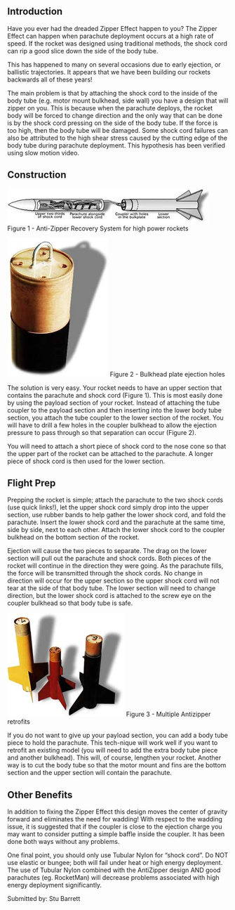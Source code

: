 ## Introduction
Have you ever had the dreaded Zipper Effect happen to you? The Zipper Effect can happen when parachute deployment occurs at a high rate of speed. If the rocket was designed using traditional methods, the shock cord can rip a good slice down the side of the body tube.

This has happened to many on several occasions due to early ejection, or ballistic trajectories. It appears that we have been building our rockets backwards all of these years!

The main problem is that by attaching the shock cord to the inside of the body tube (e.g. motor mount bulkhead, side wall) you have a design that will zipper on you. This is because when the parachute deploys, the rocket body will be forced to change direction and the only way that can be done is by the shock cord pressing on the side of the body tube. If the force is too high, then the body tube will be damaged. Some shock cord failures can also be attributed to the high shear stress caused by the cutting edge of the body tube during parachute deployment. This hypothesis has been verified using slow motion video.

## Construction

![](/images/construction_antizipper1.jpg)
Figure 1 - Anti-Zipper Recovery System for high power rockets

![](/images/construction_antizipper2.jpg)
Figure 2 - Bulkhead plate ejection holes

The solution is very easy. Your rocket needs to have an upper section that contains the parachute and shock cord (Figure 1). This is most easily done by using the payload section of your rocket. Instead of attaching the tube coupler to the payload section and then inserting into the lower body tube section, you attach the tube coupler to the lower section of the rocket. You will have to drill a few holes in the coupler bulkhead to allow the ejection pressure to pass through so that separation can occur (Figure 2).

You will need to attach a short piece of shock cord to the nose cone so that the upper part of the rocket can be attached to the parachute. A longer piece of shock cord is then used for the lower section.

## Flight Prep

Prepping the rocket is simple; attach the parachute to the two shock cords (use quick links!), let the upper shock cord simply drop into the upper section, use rubber bands to help gather the lower shock cord, and fold the parachute. Insert the lower shock cord and the parachute at the same time, side by side, next to each other. Attach the lower shock cord to the coupler bulkhead on the bottom section of the rocket.

Ejection will cause the two pieces to separate. The drag on the lower section will pull out the parachute and shock cords. Both pieces of the rocket will continue in the direction they were going. As the parachute fills, the force will be transmitted through the shock cords. No change in direction will occur for the upper section so the upper shock cord will not tear at the side of that body tube. The lower section will need to change direction, but the lower shock cord is attached to the screw eye on the coupler bulkhead so that body tube is safe.

![](/images/construction_antizipper3.jpg)
Figure 3 - Multiple Antizipper retrofits

If you do not want to give up your payload section, you can add a body tube piece to hold the parachute. This tech-nique will work well if you want to retrofit an existing model (you will need to add the extra body tube piece and another bulkhead). This will, of course, lengthen your rocket. Another way is to cut the body tube so that the motor mount and fins are the bottom section and the upper section will contain the parachute.

## Other Benefits

In addition to fixing the Zipper Effect this design moves the center of gravity forward and eliminates the need for wadding! With respect to the wadding issue, it is suggested that if the coupler is close to the ejection charge you may want to consider putting a simple baffle inside the coupler. It has been done both ways without any problems.

One final point, you should only use Tubular Nylon for “shock cord”. Do NOT use elastic or bungee; both will fail under heat or high energy deployment. The use of Tubular Nylon combined with the AntiZipper design AND good parachutes (eg. RocketMan) will decrease problems associated with high energy deployment significantly.

Submitted by: Stu Barrett

